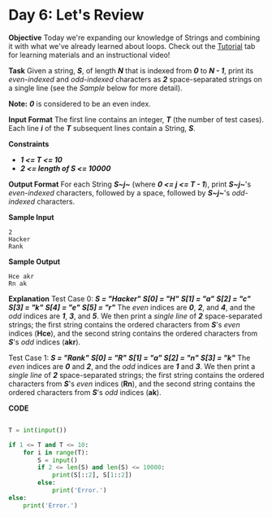 # Day 6: Let's Review

**Objective**
Today we're expanding our knowledge of Strings and combining it with what we've already learned about loops. Check out the [Tutorial](https://www.hackerrank.com/challenges/30-review-loop/tutorial) tab for learning materials and an instructional video!

**Task**
Given a string, _**S**_, of length _**N**_ that is indexed from _**0**_ to _**N - 1**_, print its _even-indexed_ and _odd-indexed_ characters as _**2**_ space-separated strings on a single line (see the _Sample_ below for more detail).

**Note:** _**0**_ is considered to be an even index.

**Input Format**
The first line contains an integer, _**T**_ (the number of test cases).
Each line _**i**_ of the _**T**_ subsequent lines contain a String, _**S**_.

**Constraints**

* _**1 <= T <= 10**_
* _**2 <= length of S <= 10000**_

**Output Format**
For each String _**S~j~**_ (where _**0 <= j <= T - 1**_), print _**S~j~**_'s _even-indexed_ characters, followed by a space, followed by _**S~j~**_'s _odd-indexed_ characters.

**Sample Input**
```
2
Hacker
Rank
```

**Sample Output**
```
Hce akr
Rn ak
```

**Explanation**
Test Case 0: _**S = "Hacker"**_
_**S[0] = "H"**_
_**S[1] = "a"**_
_**S[2] = "c"**_
_**S[3] = "k"**_
_**S[4] = "e"**_
_**S[5] = "r"**_
The _even_ indices are _**0**_, _**2**_, and _**4**_, and the _odd_ indices are _**1**_, _**3**_, and _**5**_. We then print a _single line_ of _**2**_ space-separated strings; the first string contains the ordered characters from _**S**_'s _even_ indices (**Hce**), and the second string contains the ordered characters from _**S**_'s _odd_ indices (**akr**).

Test Case 1: _**S = "Rank"**_
_**S[0] = "R"**_
_**S[1] = "a"**_
_**S[2] = "n"**_
_**S[3] = "k"**_
The _even_ indices are _**0**_ and _**2**_, and the _odd_ indices are _**1**_ and _**3**_. We then print a _single line_ of _**2**_ space-separated strings; the first string contains the ordered characters from _**S**_'s _even_ indices (**Rn**), and the second string contains the ordered characters from _**S**_'s _odd_ indices (**ak**).

**CODE**
```Python

T = int(input())

if 1 <= T and T <= 10:
    for i in range(T):
        S = input()
        if 2 <= len(S) and len(S) <= 10000:
            print(S[::2], S[1::2])
        else:
            print('Error.')
else:
    print('Error.')

```
